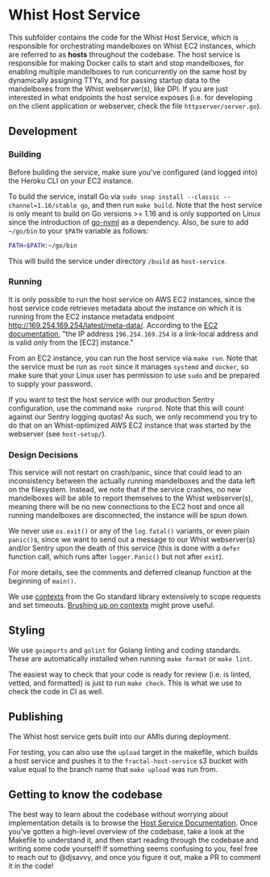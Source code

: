 # Whist Host Service

This subfolder contains the code for the Whist Host Service, which is responsible for orchestrating mandelboxes on Whist EC2 instances, which are referred to as **hosts** throughout the codebase. The host service is responsible for making Docker calls to start and stop mandelboxes, for enabling multiple mandelboxes to run concurrently on the same host by dynamically assigning TTYs, and for passing startup data to the mandelboxes from the Whist webserver(s), like DPI. If you are just interested in what endpoints the host service exposes (i.e. for developing on the client application or webserver, check the file `httpserver/server.go`).

## Development

### Building

Before building the service, make sure you've configured (and logged into) the Heroku CLI on your EC2 instance.

To build the service, install Go via `sudo snap install --classic --channel=1.16/stable go`, and then run `make build`. Note that the host service is only meant to build on Go versions >= 1.16 and is only supported on Linux since the introduction of [go-nvml](https://github.com/NVIDIA/go-nvml) as a dependency. Also, be sure to add `~/go/bin` to your `$PATH` variable as follows:

```bash
PATH=$PATH:~/go/bin
```

This will build the service under directory `/build` as `host-service`.

### Running

It is only possible to run the host service on AWS EC2 instances, since the host service code retrieves metadata about the instance on which it is running from the EC2 instance metadata endpoint <http://169.254.169.254/latest/meta-data/>. According to the [EC2 documentation](https://docs.aws.amazon.com/AWSEC2/latest/UserGuide/instancedata-data-retrieval.html), "the IP address `196.254.169.254` is a link-local address and is valid only from the [EC2] instance."

From an EC2 instance, you can run the host service via `make run`. Note that the service must be run as `root` since it manages `systemd` and `docker`, so make sure that your Linux user has permission to use `sudo` and be prepared to supply your password.

If you want to test the host service with our production Sentry configuration, use the command `make runprod`. Note that this will count against our Sentry logging quotas! As such, we only recommend you try to do that on an Whist-optimized AWS EC2 instance that was started by the webserver (see `host-setup/`).

### Design Decisions

This service will not restart on crash/panic, since that could lead to an inconsistency between the actually running mandelboxes and the data left on the filesystem. Instead, we note that if the service crashes, no new mandelboxes will be able to report themselves to the Whist webserver(s), meaning there will be no new connections to the EC2 host and once all running mandelboxes are disconnected, the instance will be spun down.

We never use `os.exit()` or any of the `log.fatal()` variants, or even plain `panic()`s, since we want to send out a message to our Whist webserver(s) and/or Sentry upon the death of this service (this is done with a `defer` function call, which runs after `logger.Panic()` but not after `exit`).

For more details, see the comments and deferred cleanup function at the beginning of `main()`.

We use [contexts](https://golang.org/pkg/context/) from the Go standard library extensively to scope requests and set timeouts. [Brushing up on contexts](https://blog.golang.org/context) might prove useful.

## Styling

We use `goimports` and `golint` for Golang linting and coding standards. These are automatically installed when running `make format` or `make lint`.

The easiest way to check that your code is ready for review (i.e. is linted, vetted, and formatted) is just to run `make check`. This is what we use to check the code in CI as well.

## Publishing

The Whist host service gets built into our AMIs during deployment.

For testing, you can also use the `upload` target in the makefile, which builds a host service and pushes it to the `fractal-host-service` s3 bucket with value equal to the branch name that `make upload` was run from.

## Getting to know the codebase

The best way to learn about the codebase without worrying about implementation details is to browse the [Host Service Documentation](https://docs.whist.com/host-service/). Once you've gotten a high-level overview of the codebase, take a look at the Makefile to understand it, and then start reading through the codebase and writing some code yourself! If something seems confusing to you, feel free to reach out to @djsavvy, and once you figure it out, make a PR to comment it in the code!
